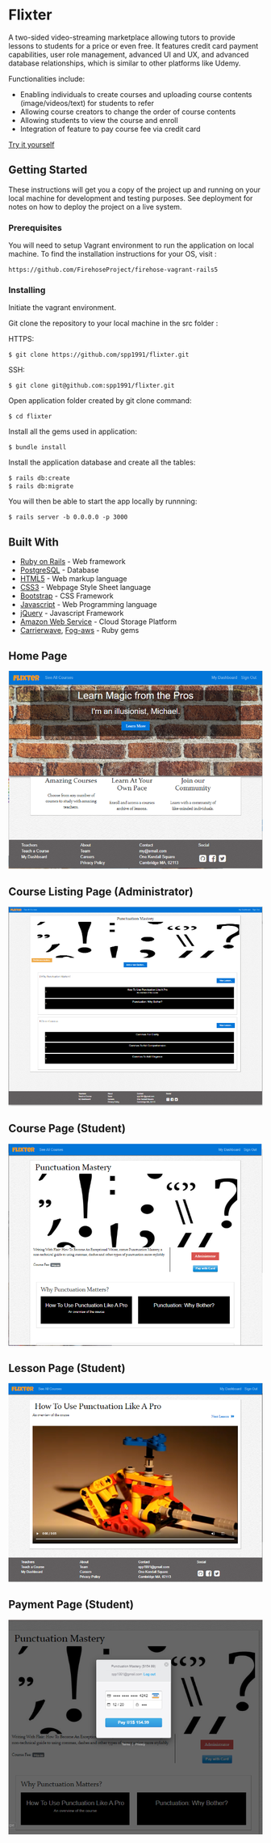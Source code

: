 # Flixter 

A two-sided video-streaming marketplace allowing tutors to provide lessons to students for a price or even free. It features credit card payment capabilities, user role management, advanced UI and UX, and advanced database relationships, which is similar to other platforms like Udemy.

Functionalities include:
- Enabling individuals to create courses and uploading course contents (image/videos/text) for students to refer
- Allowing course creators to change the order of course contents
- Allowing students to view the course and enroll 
- Integration of feature to pay course fee via credit card 

[Try it yourself](https://flixter-sunny-patel.herokuapp.com/) 


## Getting Started

These instructions will get you a copy of the project up and running on your local machine for development and testing purposes. See deployment for notes on how to deploy the project on a live system.

### Prerequisites

You will need to setup Vagrant environment to run the application on local machine. To find the installation instructions for your OS, visit :

```
https://github.com/FirehoseProject/firehose-vagrant-rails5
```
### Installing

Initiate the vagrant environment.

Git clone the repository to your local machine in the src folder :

HTTPS:
```
$ git clone https://github.com/spp1991/flixter.git
```

SSH:

```
$ git clone git@github.com:spp1991/flixter.git
```

Open application folder created by git clone command:

```
$ cd flixter
```

Install all the gems used in application:

```
$ bundle install
```

Install the application database and create all the tables:

```
$ rails db:create
$ rails db:migrate
```

You will then be able to start the app locally by runnning:

```
$ rails server -b 0.0.0.0 -p 3000
```

## Built With

* [Ruby on Rails](https://rubyonrails.org/) - Web framework
* [PostgreSQL](https://www.postgresql.org/) - Database
* [HTML5](https://en.wikipedia.org/wiki/HTML5) - Web markup language
* [CSS3](http://www.css3.info/) - Webpage Style Sheet language
* [Bootstrap](https://getbootstrap.com/) - CSS Framework
* [Javascript](https://www.javascript.com/) - Web Programming language
* [jQuery](https://jquery.com/) - Javascript Framework
* [Amazon Web Service](https://aws.amazon.com/) - Cloud Storage Platform
* [Carrierwave](https://github.com/carrierwaveuploader/carrierwave), [Fog-aws](https://github.com/fog/fog-aws) - Ruby gems


## Home Page
<img src="screenshot-home.png" alt="Screenshot Home">

## Course Listing Page (Administrator)
<img src="Screenshot-course-administrator.png" alt="Course Page Administrator">

## Course Page (Student)
<img src="screenshot-course-student.PNG" alt="Course Page Student">

## Lesson Page (Student)
<img src="screenshot-lesson-page.PNG" alt="Student Lesson Page">

## Payment Page (Student)
<img src="stripe-payment-page.PNG" alt="Payment Page">
